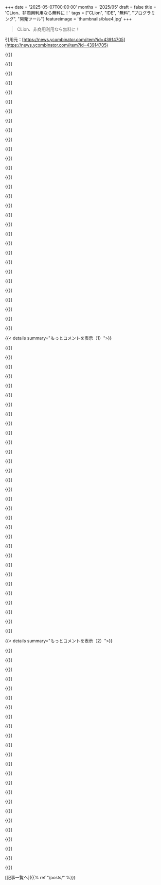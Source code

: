 +++
date = '2025-05-07T00:00:00'
months = '2025/05'
draft = false
title = 'CLion、非商用利用なら無料に！'
tags = ["CLion", "IDE", "無料", "プログラミング", "開発ツール"]
featureimage = 'thumbnails/blue4.jpg'
+++

> CLion、非商用利用なら無料に！

引用元：[https://news.ycombinator.com/item?id=43914705](https://news.ycombinator.com/item?id=43914705)




{{<matomeQuote body="JetBrainsが25年もトップレベルのIDEや言語、ランタイムとか色々作ってるのに、たった50億ドルくらいの価値しかないって驚きだよ。その一方で、まだ数ヶ月で「売上ゼロ」みたいなAIコーディングのラッパー出すスタートアップが、その倍の金を集めたり買収されたりしてるんだから。" userName="paxys" createdAt="2025/05/07 14:36:58" color="#ff5733">}}




{{<matomeQuote body="長い目で見れば結果は違うと思うよ。JetBrainsはこれから20年後もきっといるだろうけど、こういうAIスタートアップはNFTとかblockchainみたいに、それよりずっと前に消えていくと思うな。" userName="homebrewer" createdAt="2025/05/07 15:04:48" color="">}}




{{<matomeQuote body="一番すごいのは、JetBrains自身も質の高いAIツールを持ってて、既存顧客も多いこと。ただ、古いPCで使ってた頃の「重い」イメージが残ってる開発者もいるかも。最近のPCなら気にならないし、JetBrainsは入力遅延の少なさなど、開発者体験を真剣に考えてると思うよ。" userName="Aurornis" createdAt="2025/05/07 17:06:44" color="#ff5733">}}




{{<matomeQuote body="いい会社だと思うけど、地政学的な問題が逆風になってるよね。それに、AIと詐欺を一緒に論じるのは安易すぎるよ。" userName="nsonha" createdAt="2025/05/07 15:52:13" color="">}}




{{<matomeQuote body="でも、JetBrainsのIDEって本当にトップティアかな？俺は遅いし重く感じたよ。VS Codeとかに乗り換えたら、もう全然違ってびっくりした。CLionとかPyCharmをうっかり起動しちゃった時のトラウマがあるんだ。ファンが回り始めて、閉じるのに何十秒も待たされるんだよね。" userName="varispeed" createdAt="2025/05/07 15:22:49" color="">}}




{{<matomeQuote body="収益化には製品だけでなく、お客さんに届けて価値を伝える流通も必須だよ（JetBrainsは得意）。誰がお金を払うかがお客さんだ。買収者は投資家でリターン重視、買収価値は成長性で決まることが多い。でも高額買収されなくても収益を続けるのは全然アリ。他人の成功を羨んでも仕方ないから、自分の道を続けようね。" userName="csallen" createdAt="2025/05/07 16:55:48" color="#ff5c5c">}}




{{<matomeQuote body="hype の力だね。Web3とかCrypto、Machine Learningとかも同じだったじゃん…" userName="OtomotO" createdAt="2025/05/07 14:43:05" color="">}}




{{<matomeQuote body="JetBrainsを競争相手を排除するとか、自分が競争力を保つためにめちゃくちゃ高い金額で買収する企業はいないだろうね。OpenAIとかMicrosoft、Google、Metaみたいな兆ドル規模の会社がスタートアップを取り合ってるから、評価額が上がってるんだよ。正直、JetBrainsがこの流行をあまり追ってないのはちょっと変な気がするな。" userName="colechristensen" createdAt="2025/05/07 15:25:25" color="#ff5733">}}




{{<matomeQuote body="すごい良い製品なのにね！でも、リリースごとにバグ修正と同じくらい新しいバグが増えてる気がするんだ。もっと安定した製品になってほしいし、新しい機能を追加する時にもっと慎重になってくれたら良いな。新しい機能を追加するたびにバグが増えるリスクがあるんだから。" userName="0x1ceb00da" createdAt="2025/05/07 17:22:15" color="">}}




{{<matomeQuote body="Cursorは2年、Windsurfは3年だよ。" userName="TiredOfLife" createdAt="2025/05/07 14:50:57" color="">}}




{{<matomeQuote body="あーちくしょう、まともな製品作りはやめて流行りに乗るべきかなあ。いわゆる”スマートマネー”ってやつはそうするんだろ。だって、最大の利益を追求するのが賢いことじゃない？稼いだお金で他のことにも投資できるし！！！" userName="keepamovin" createdAt="2025/05/07 14:53:39" color="">}}




{{<matomeQuote body="皮肉で言ってるんだろうけど、そうだよ。もし投資家から大金引っ張って、高給持ってトンズラするつもりなら、まさにそうすべきだね。" userName="ujkhsjkdhf234" createdAt="2025/05/07 15:55:44" color="">}}




{{<matomeQuote body="cryptoってマジで流行りだった？ BTCはもう15年近くあるし、価値は何倍にもなりながら不安定に上昇してるじゃん。" userName="SJC_Hacker" createdAt="2025/05/07 15:29:07" color="">}}




{{<matomeQuote body="＞ 地政学が彼らに不利に働いてる。ほとんどの人って彼らがロシアの会社だって知ってんの？そのせいでビジネスは投資やめんの？" userName="echelon" createdAt="2025/05/07 16:54:21" color="">}}




{{<matomeQuote body="いや、マジで皮肉じゃねーんだ。そう聞こえるかもだけどさ - テキストでトーン掴むの難しいし、特に気にしてねーよ。でも本気で考えてんだ、だって -- ほとんどのスタートアップの目標って（PGが言うように）”お金の問題”を解決することだろ。だから製品なんて作って何やってんだ、流行りを追いかけて大金稼げるかもしれないのに？つまり、それって賢いよな？ マジで全然皮肉じゃねーから。誤解されたみたいだから、もう一度言っとくわ。" userName="keepamovin" createdAt="2025/05/07 16:27:58" color="#ff5733">}}




{{<matomeQuote body="Kotlin Nativeが出た時、JetBrainsはこれに注力して完全にネイティブで高性能なアプリが作れるようにすると思ったんだけど、停滞してるように感じる。JavaがサポートしてるInline Classes、Pattern Matching、Reflectionみたいな機能すらまだ欠けてるんだ。.NETはAOTが進んでるのに、Kotlinはもっとやれることあるはずなのに残念だよな。" userName="giancarlostoro" createdAt="2025/05/07 17:00:59" color="#45d325">}}




{{<matomeQuote body="「収益を見せるといくらか聞かれ、いつまでたっても十分じゃない。すごい成長した会社もすぐ失速する。でも収益がゼロなら「収益前です」って言える。大事なのは、いくら稼ぐかじゃなく、いくら価値があるかだ。じゃあ、一番価値があるのは？カネを失ってる会社だよ。」- Russ Hanneman" userName="vel0city" createdAt="2025/05/07 19:02:02" color="#38d3d3">}}




{{<matomeQuote body="俺（と他の多くのヤツら）は、コーディングとかのタスクで毎日何度もLLM使ってるぜ。NFTみたいに廃れる可能性はすげー低いな。" userName="riku_iki" createdAt="2025/05/07 15:41:44" color="#ff33a1">}}




{{<matomeQuote body="違うよ、創設者はロシア人だけど、チェコ共和国で創業したんだ。<br>もうロシアでの事業も、ロシアへの販売もしてないよ。" userName="rsynnott" createdAt="2025/05/07 17:00:34" color="">}}




{{<matomeQuote body="Jetbrainsには”AI Assistant”や”Junie”があるよ。後者はClaude Codeみたい。<br>他のモデルも使えるし、かなり良いAIコーディングアシスタントだと思う。<br>Claude DesktopをJetbrains MCP ServerにつないでIDEを操作することもできる。<br>JetbrainsはAI市場に取り組んでる。騒ぎ立ててないだけかも。<br>機能的にはJetbrains IDEs + AI統合は他と同じくらい良くなるはず。そう願ってるよ、PyCharmとかWebstormとかIntelliJ IDEAとかGolandとか手放せないからね。" userName="nwatson" createdAt="2025/05/07 16:00:25" color="#ff5c5c">}}




{{<matomeQuote body="IntelliJ IDEAとか10年近く使ってるけど、感動しないな。<br>Java/Kotlinがメインなのに、MavenもGradleもビルドが安定しない。<br>ビルド失敗したり依存関係がおかしかったりすると、IDE再起動して動くか祈るんだ…。<br>AIツールのトライアルもダメだった。請求ポータルで有効化したのに、IDEで未アクティベートって言われたんだ。<br>ドキュメントには時間かかるかもってあったけど、WTF？バッチ処理でもしてんの？<br>AIツール動かせた人たちの話だと、Cursorにはかなり遅れてるらしい（改善中みたいだけど）。" userName="killerstorm" createdAt="2025/05/07 18:04:36" color="#ff5733">}}




{{<matomeQuote body="直接のフォークじゃないけど、VS CodeはAtomを基盤にしてて、すごく影響を受けてる。<br>MicrosoftがAtom/Electronの作者（Github）を買収してプロジェクト閉じた後、みんなVS CodeをAtomの後継者だって思ってるよ。" userName="paxys" createdAt="2025/05/07 16:18:40" color="">}}




{{<matomeQuote body="IntellijはIDEだけど、VS Codeはもうちょっとテキストエディタ寄り。<br>初めてプロジェクト開くとき時間かかるのは、インデックスしてるから。依存関係も無効にしてなきゃインデックスするかも。<br>VS Code使ってる同僚のファイルやプロジェクト開くと、エラーや警告だらけだよ。<br>だってVS Codeのテキストエディタは、彼らが編集してるコードを実際には理解してないからね。" userName="simion314" createdAt="2025/05/07 19:12:12" color="">}}




{{<matomeQuote body="正直、だからemacs使ってるんだ。VS Codeみたいなエディタは、便利な機能はあるけど、5分ごとにアップデートしてるみたいだもん。<br>俺のワークフローはちょっと変わってるけど、シェルの基本ツール（findとかgrepとか）でIDEがやるほとんどのことはやってる（まあ、多少劣るけどね）。<br>あとはお気に入りのAIチャットからコピペするだけ。コードブロックとかファイル全体をコンテキストとして貼り付けるんだ。<br>鉛筆と紙でメモ取るのが情報の吸収に役立つみたいに、立ち止まって少し考える時間を作るのが実際重要だと思うよ。" userName="bandoti" createdAt="2025/05/07 17:48:06" color="">}}




{{<matomeQuote body="何年もJetbrainsのライセンス持ってるけど、今はほとんど使ってないな。<br>CursorはIDEとしてはJetbrainsほどじゃないけど、コーディング環境としてはより良い。<br>最初は同じ作業で両方使ってたけど、今は全部Cursorだよ。" userName="renewiltord" createdAt="2025/05/07 16:47:29" color="">}}




{{<matomeQuote body="思うに、もしAIが謳い文句通りになるなら、IDEは必要なくなるかもね。<br>世紀末の馬車鞭メーカーに投資するようなもんかな。" userName="SJC_Hacker" createdAt="2025/05/07 15:33:06" color="">}}




{{<matomeQuote body="JetBrainsのIDEが非商用利用で無料になったのめっちゃ嬉しい！たまにやるサイドプロジェクトでお金にならないからライセンス代払えなかったんだよね。でもJetBrainsのIDEはマジで最高！キーマッピングはもう体の一部みたいだし、コード解析とかリファクタリングも超賢くて考えなくていいし、gitのUIも彼らのじゃないと耐えらんないくらい。大学のメールアドレスで無料使ってたけど、これが手に入ってハッピー！" userName="hbn" createdAt="2025/05/07 13:51:49" color="#38d3d3">}}




{{<matomeQuote body="JetBrainsにはすごいプランがあって、年額サブスクリプションを1年買えば、その後の支払い止めてもメジャーバージョンはそのバージョンが生きている限り無料になるんだ。これ知った時マジでびっくりしたわ。それからもう3〜4年使ってるよ。" userName="vishnugupta" createdAt="2025/05/07 17:14:42" color="#ff33a1">}}




{{<matomeQuote body="全部じゃないよ。たしかIntelliJ、Rider、CLionともう1、2個だと思う。GoLandとかはまだ非商用無料じゃないよ。" userName="dardeaup" createdAt="2025/05/07 15:18:57" color="#785bff">}}




{{<matomeQuote body="対象はCLion、Rider、RustRover、WebStormだよ、IntelliJはリストに入ってない。今のところ、すでに無料のCommunity Editionがあるやつ（IntelliJとかPyCharm）は、その扱いは変わってないみたい。Community Editionは機能は少ないけど、商用利用の制限はないんだ。" userName="ItsHarper" createdAt="2025/05/07 21:10:24" color="#ff5733">}}




{{< details summary="もっとコメントを表示（1）">}}

{{<matomeQuote body="＞ Community Editionは機能は少ないけど、商用利用の制限はないんだ。<br>これ、ずっと疑問だったんだよね。勘違いしないで欲しいんだけど、俺はAll-Products Packのサブスク持ってるよ。でも大学生の頃にEducational licence使ってたんだ。あれを商用目的で使うのを何が止められるんだ？ ライセンス制限は中小企業より大企業向けだろうとは思うけど、どこまで性善説なんだろうね？ .idea/フォルダをコミットしなきゃ、誰も気づかないんじゃないの？" userName="Defletter" createdAt="2025/05/07 21:38:14" color="#ff5c5c">}}




{{<matomeQuote body="俺が知ってる限りでは、商用利用の制限はほぼ完全に性善説（honor system）だと思うよ。もしバレたら、ある程度訴えられるリスクはあるだろうけどね。" userName="ItsHarper" createdAt="2025/05/07 22:18:03" color="#45d325">}}




{{<matomeQuote body="＞ JetBrainsが全てのIDEを非商用利用なら無料にしてくれて超嬉しい！<br>全部？マジか！ https://www.jetbrains.com/ides/#choose-your-ide に載ってる10個のIDE（ReSharperはVisual Studioのプラグインだから含まないとして）の中で、非商用利用で無料なのはCLion、Rider、RustRover、WebStormだけだよ。あと、それぞれの製品で特定のユーザー向け（学生とか）の無料・割引ライセンスもあるしね。" userName="rob74" createdAt="2025/05/07 14:12:16" color="#ff5c5c">}}




{{<matomeQuote body="”Has been opening”は現在完了進行形［０］で、過去に始まって今も続いてることを表すんだ。記事（TFA）でJetBrainsは、もし上手くいけばこのプロセスを続けるつもりだとハッキリ言ってるよ。［０］ https://www.grammarly.com/blog/grammar/present-perfect-conti..." userName="lolinder" createdAt="2025/05/07 16:48:09" color="">}}




{{<matomeQuote body="俺、PyCharmとかIDEA、Android Studioをしばらく前から無料で使ってるんだよね。学生とか特別なユーザーカテゴリじゃないけど。たぶん無料で使えるのは”コア”機能だけなんだろうけど、それでも使った中では間違いなく一番機能豊富なIDEの一つだよ。" userName="NoboruWataya" createdAt="2025/05/07 14:18:44" color="">}}




{{<matomeQuote body="「しばらく」っていうのが気になったんだけど、どうやら16年らしいよ（GitHubの2009年の”license.txt”コミットらしい）。PyCharmのApache 2リリースはもっと追いにくいみたいだけど、GitHubの2013年のコミットが「python-communityモジュールの最初の抽出（今はいくつか循環参照があるけどね）」として挙げられてるよ。" userName="mdaniel" createdAt="2025/05/08 02:54:38" color="#45d325">}}




{{<matomeQuote body="まあ、「そうなってきた」って言ったのは、今まさにその過程だってことだよ！<br>なんでこんなに段階的にリリースしてるのかは分からないけど、たぶん戦略的な理由で無料にならないやつもあるのかもね。でも今のところ、一つずつ一貫して開放してくれてるよ。" userName="hbn" createdAt="2025/05/07 14:24:06" color="">}}




{{<matomeQuote body="既に無料のCommunity EditionがあるPyCharmとIntelliJをどうするのか興味深いね。長い目で見ると、全く違う方法で使い方を制限する2種類の無料版を持ち続けるのは嫌だと思うけど、もしCommunity Editionをなくしたら、商用で使ってる人はソースからビルドするか（オープンソース部分はなくならないといいけど）、お金を払うか、別のものに乗り換えるしかないよね。<br>どうなるかは全く予測できないけど、いろんな可能性があるよ。" userName="ItsHarper" createdAt="2025/05/07 21:14:35" color="">}}




{{<matomeQuote body="IDEAとPyCharmにはCommunity Editionがあって、これも商用利用無料だよ。" userName="jackwilsdon" createdAt="2025/05/07 14:15:45" color="">}}




{{<matomeQuote body="そうだね、でもgolandとか、特にIntelliJのGoプラグインは両方とも無料じゃないのが残念だね。" userName="wing-_-nuts" createdAt="2025/05/07 14:42:43" color="">}}




{{<matomeQuote body="GolandプラグインとIDEが登場して以来、彼らは以前のGolangプラグインをダメにしたけど、それはまだApache 2で存在するよ（リンク参照）。<br>それがどんな機能に対応してるか覚えてないし、GOMODULESとかも分からないけど、まあ参考までにね。<br>Terraformプラグインでも似たような”ひどい仕打ち”をしたよ（リンク参照）。開発者を雇った後、組み込みのTerraform機能はほぼ放置されたんだからね：ふざけるな！<br>さらに変な動きとして、CloudFormationはまだオープンになってるけど（リンク参照）、これも謎めいてて、ほぼ放置されてるんだ。<br>もしかしたらコミュニティが協力してバグを直すのを期待してるのかな（リンク参照）。どうなんだろうね。" userName="mdaniel" createdAt="2025/05/08 03:07:34" color="#785bff">}}




{{<matomeQuote body="これはJetBrainsへのラブレターだよ。<br>たしかバージョン3．0からIntellijを使い始めたと思う。Linuxでもちゃんと動いたんだ。（Javaでも素晴らしいUIが作れるっていう存在証明だったね。）Eclipseとか、すぐに捨てちゃった他の忘れられたひどいIDEとは全然違った。初期の頃から、彼らのリファクタリングはたいてい完璧だった。一度だけミスを見つけたと思うけど、それがあまりに優れてて、私のコードの書き方を変えたんだ。時間もかかってエラーも起こりやすいリファクタリングを、簡単かつ確実にできるようになったんだ。それからも彼らの製品を使い続けてるよ：今はほとんどPyCharmで、たまにCLion。<br>新しいリリースが出るたびにUIが良くなるし、たまに便利な機能も追加されるけど、使わない機能もたくさんある。たぶん、私が使ってる機能は彼らが提供する機能のほんの一部だと思う。どうやってあれだけたくさんの言語やライブラリ、フレームワークについていけてるのかは私には分からないけど、彼らはできてるみたいだね。<br>サポートもいつも素晴らしかった。一度（v4の頃かな？）リファクタリングが設定に反映されないって文句を言ったことがあるんだ。例えば、Fooっていうクラスの名前をBarに変えても、Fooを実行するランタイム設定にその変更が反映されないってね。それを報告したら、次のリリースで修正されたんだ。技術的な質問やバグ報告のメールはいつも素早く丁寧に対応してくれるよ。<br>彼らはいつも本当に素晴らしい製品を無料で提供してくれた。確かにいくつかの機能は使えなかったけど、無料版もすごく便利だったんだ。私はもう引退したけど、趣味で使うために毎年ライセンス料を払い続けてるよ。それだけの価値があるし、彼らはそれに見合うだけのことをしてるからね。それにライセンスを使うのも面倒じゃない。私が本当に好きなのは、製品を使うためにインターネット接続が必要ないことで、ライセンスチェックの時だけなんだ。全ての有料製品がそうだったらいいのにと思うよ。<br>そしてこれ以上に：彼らは身売りしてないんだ。IBMとかに売って製品がただ腐っていくっていう道を辿らなかった、本当にごくわずかな営利テック企業の一つだよ。（ごめんね、IBM、でもそれが本当だって分かってるでしょ。）この点に関して比較できる製品は、Postgresくらいしか思いつかないな。<br>ありがとう、JetBrains。君たちは「分かってる」ね。" userName="geophile" createdAt="2025/05/07 19:30:14" color="#ff5733">}}




{{<matomeQuote body="てっきり最後は「そして、押し付けがましい’New UI’とか、コードのコミット方法が間違ってるとか言ったり、いきなり’全部AI’とかになったりして、これまでに築き上げてきた素晴らしい開発者からの信用を無駄にしないでね」って締めるかと思ったよ。<br>正直言うと、私にとっては代替品はないんだ。必要なら、「まともなコミットをする人」プラグイン（今はサポートされてないけど）をいつまでも自分で修正して使うつもりだけど…ねえ、そんな風に関係をこじらせないでよ。<br>プラグインリンク：リンク" userName="mdaniel" createdAt="2025/05/08 03:11:42" color="">}}




{{<matomeQuote body="君が挙げた三つの批判的な終わらせ方のうち、私に少しでも影響があるのはNew UIだけかな。でも私はUIにあんまりこだわりがない方なんだ。良いUIはありがたいし、直感的に分からないUIの製品は諦めるけど（Eclipseのことだよ）、それ以外は別に気にしないんだ。新しい見た目はすぐに気に入ったよ。慣れるのに一日か二日かかったけど、今は完全に快適に使えてるよ。" userName="geophile" createdAt="2025/05/11 16:20:08" color="">}}




{{<matomeQuote body="君が気にしてないって聞いてよかったよ。でも、多くの人がそう感じてないってことを分かってくれると嬉しいな（リンク参照）。これがどれだけたくさんのコメントを集めてるかも、文字通り数えきれないくらいだよ。" userName="mdaniel" createdAt="2025/05/11 16:27:07" color="">}}




{{<matomeQuote body="PyCharmとRustRover、機能面は最高だけど、パフォーマンスがマジ最悪なんだ。俺の9950 CPUでも定期的にフリーズしたりメモリ食ったり。長年変わらない問題。それでも良い機能のために我慢してる。<br>他のユーザーは重いとは言うけどフリーズとかはしないみたいで、俺の体験と違うのが不思議。VsCodeでもマルチファイルOKって人も多いし、よく分かんないわ。" userName="the__alchemist" createdAt="2025/05/07 17:19:06" color="#785bff">}}




{{<matomeQuote body="＞・・・RustRover：ぶっちぎりで最高のコードエディタ・・・ってあるけど、俺RustRover使ってるけどIntelliJの使い心地と比べると結構ダメだな〜。「Find usages」はテストコードとアプリコード分けてくれないし、「copy reference」は完全修飾名じゃなくてファイル名と行番号だけだし。<br>JetBrainsの環境にめちゃくちゃ慣れてなかったら、たぶんVsCode/Cursorの方を完全に使ってると思うわ。" userName="ackfoobar" createdAt="2025/05/07 18:22:53" color="#45d325">}}




{{<matomeQuote body="マジかよ、信じらんねーな。俺WebStorm、PyCharm、IntelliJをモバイルの8世代i7で、たまに全部同時に使ってるけど、全然固まらないぞ。お前のCPUのシングルスレッドのpassmarkスコアの文字通り半分だぞ！😂" userName="winrid" createdAt="2025/05/07 17:47:12" color="#ff33a1">}}




{{<matomeQuote body="まあでも、使ってるプロジェクトはどれも15万行もいってないと思うけどな。" userName="winrid" createdAt="2025/05/07 21:23:28" color="">}}




{{<matomeQuote body="その問題って、個人のPCで起きてるの？それともスキャナーとかいっぱいの会社のPC？IntelliJは俺も会社のノートPCの方が私物のデスクトップより絶対遅いんだよな。プロジェクトサイズがでかいとか、Springをめっちゃ使ってるとかのせいもあるかもしれないけど。" userName="trallnag" createdAt="2025/05/07 18:40:07" color="#ff33a1">}}




{{<matomeQuote body="仕事のプロジェクトを自宅のPCにも入れてるんだけどさ、正直言うと自宅PCはめっちゃ性能いいんだけど、それでも会社のMacBookで動いてるバカげたMDMソフトのせいでどれだけパワーが浪費されてるか考えたら信じらんないわ。自宅PCだと爆速に感じるのに、会社のノートPCだとたまに遅すぎて耐えられないんだよね。" userName="sensanaty" createdAt="2025/05/07 22:06:19" color="#38d3d3">}}




{{<matomeQuote body="何年にもわたって、いろんな個人PCでそうだったよ。" userName="the__alchemist" createdAt="2025/05/07 18:55:27" color="">}}




{{<matomeQuote body="おー、マジか！昔CLion使ってたけど中規模以上だと遅くてVsCodeに乗り換えた。無料ならまた試したい。<br>非商用だと統計情報収集が必須らしいけど、MS公式VsCodeも似たようなもんだし、MS嫌いの俺としては競合のJetBrainsならまだ良いかな。今はVSCodium使ってる。<br>JetBrainsの人と話したことあるけど印象良かったし、個人で試して改善されてるか見てみるよ😊" userName="inetknght" createdAt="2025/05/07 14:33:34" color="#ff5733">}}




{{<matomeQuote body="JDKの改善とか新しいNova/Riderバックエンドのおかげで、JetBrainsのパフォーマンスは劇的に良くなったんだよ。マジでまた試してみることを超オススメするよ！" userName="nsm" createdAt="2025/05/07 16:19:42" color="#45d325">}}




{{<matomeQuote body="＞＞重要な注意点：非商用ライセンスを使ってる場合、匿名の利用統計情報の収集からオプトアウトできません。・・・＞まあ、MS公式のVsCodeも実質そうだけどね。俺は今はVSCodium使ってるけど。<br>「実質そう」ってどういう意味？それは違うよ。オプトアウトできるって。実際、その辺のドキュメントはめちゃくちゃ充実してるしな。https://code.visualstudio.com/docs/configure/telemetry" userName="riquito" createdAt="2025/05/07 14:45:40" color="#45d325">}}




{{<matomeQuote body="MicrosoftのVS Codeのライセンス規約によると、Telemetryは完全にオフにできないみたいだよ。一部はオフれるけど全部じゃないって書いてある。拡張機能もそれぞれTelemetry集めるかもね。JetBrainsが無料製品でTelemetry集めて叩かれるのに、MicrosoftがVS Codeで同じことしててもあまり批判されないのって、ちょっと残念だなと思うんだ。" userName="hyper57" createdAt="2025/05/07 15:34:59" color="#ff5c5c">}}




{{<matomeQuote body="「JetBrainsが無料製品でTelemetry集めて叩かれるのが残念」って話だけど、多分99.99%の開発者はそんなの気にしないよ。ネットで文句言ってる人たちは、声が大きいだけでごく少数の人たちだよ。" userName="voidspark" createdAt="2025/05/07 18:50:14" color="">}}




{{<matomeQuote body="CLionの言語エンジンは、あの頃から完全に書き直されたよ。" userName="voidspark" createdAt="2025/05/08 00:32:45" color="">}}




{{<matomeQuote body="プラグインが無料版でも使えるなら、CLionはRust開発にもめちゃくちゃ良いよね。Jetbrainsありがとう！<br>これが、本当は有料版払うべき小さい会社に悪用されないと良いな。あと、VSCodeみたいに無料の選択肢がある中で、JetBrainsが違う収益モデルに移行しようとしてるのかなって気になる。" userName="discmonkey" createdAt="2025/05/07 13:19:23" color="">}}




{{<matomeQuote body="RustRoverはすでに非商用利用なら無料だよ！Rust開発には最高のIDEだと思うな。" userName="ainiriand" createdAt="2025/05/07 13:22:18" color="">}}

{{</details>}}




{{< details summary="もっとコメントを表示（2）">}}

{{<matomeQuote body="そうだね、RustRoverもCLionもけっこう良いんだけど、僕が参加したRustイベントでのIDE使用状況をちょっと統計取ってるんだ。48件のイベントで、RustRoverかCLionを見たのはたった3回だけだったよ。<br>このうち1回はJetBrainsのイベントだったし。まあ、RustRoverが出るずっと前からメモ取り始めてたんだけどね。<br>Neovimの方がわずかに人気かな。<br>VSCodeが圧倒的に多数派だよ。" userName="weinzierl" createdAt="2025/05/07 14:07:37" color="#45d325">}}




{{<matomeQuote body="”Java-based”って悪く言うのは、ちょっとバカげてると思うな。IntelliJプラットフォームは、多少もっさりしてるところもあるけど、めちゃくちゃしっかりしたソフトウェアだよ。コンフィグいじったり、サードパーティのプラグインを入れたりする手間もほとんどなく、何でもかなりうまくこなしてくれるしね。" userName="rafram" createdAt="2025/05/07 14:04:22" color="">}}




{{<matomeQuote body="理屈はわかるし、うまく動くならそれでいいんだけど、やっぱり”Java-based”なものにはネガティブな反応しちゃうんだよね。過去にElasticsearchでXmsとかXmxとかいじってた時の経験から、JVMってすごい獣（beast）だって感覚があるんだ。そんな獣をエディタで使いたい？Neovimの方がその点はよっぽど軽い感じがするよ。" userName="osigurdson" createdAt="2025/05/07 15:38:36" color="">}}




{{<matomeQuote body="純正のLSPは確かにすごいし良いんだけど、コード書く上では何かしらのテキストエディタも少なくともそれなりに役に立つと思うよ。" userName="redserk" createdAt="2025/05/07 13:50:21" color="">}}




{{<matomeQuote body="lazyvim（neovimディストロ）動かして、javaとかgoのLSP入れたんだけど、俺には完全に壊れた経験に思えるわ。<br>何が悪いか知らせてくれるエラーメッセージすら出ないし、ただ動かないんだよね。" userName="wing-_-nuts" createdAt="2025/05/07 14:45:50" color="">}}




{{<matomeQuote body="マジで一番アホなコメントだわ。<br>ソフト使う側にデバッグさせるなんて、あんたが書くの覚えた方がいいんじゃないの？" userName="wiseowise" createdAt="2025/05/07 16:01:45" color="">}}




{{<matomeQuote body="毎週みたいに新しいツール試すけど、ほとんどバグあるよ。ソフトって完璧じゃないし、ツールで見つけた問題を直すのが俺らの仕事だろ。オープンソースのいいところは、バグ見つけたら自分で直せることだ。無料のオープンソース使ってるのに、自分で直したり改善したりしようって思わないのはマジで変だよ。プログラミングの世界で一番タチ悪いトレンドの一つだ。もしツールも言語も全部金かかって、開発者だけで月5000ドルもかかって、バグはサポートに聞くしかない世界想像してみてよ。それマジ悪夢だわ。だからIDEAみたいなのは絶対手出したくないね。" userName="toprerules" createdAt="2025/05/07 16:30:12" color="#38d3d3">}}




{{<matomeQuote body="面白いよな、学生の時、最高のCS教授たちが最新ツール使わないのなんでかなって思ってた。年取って分かったけど、俺らの時間には実際にお金の価値があるんだ。だから、変なソフトに時間使うのは割に合わないんだよ。IntelliJなんて1日50セントくらいだし、Vimより断然生産性上がるわ（大学でVim使ってた俺が言うんだから）。もしかして、あんたは自分の時間に価値置いてないの？" userName="wing-_-nuts" createdAt="2025/05/07 16:56:50" color="#38d3d3">}}




{{<matomeQuote body="アカデミアの人たちは実際の開発からかけ離れてるから、彼らを参考にすべきじゃないね。時間を大事にするのは良いけど、目的達成のための不便さを全部避けるのは違うだろ。不便さからモチベーション見つけて、新しいこと学ぶんだよ。1日50セントで、価値ある知識や、それ自体が満たされる目的であるオープンなエコシステムを良くする機会を失ってるんだ。学習とか貢献に価値置かないなら、なんでこの仕事してるんだ？" userName="toprerules" createdAt="2025/05/07 21:55:24" color="#ff33a1">}}




{{<matomeQuote body="あんたは最悪の経験だと思わないかもしれないけど、“新しい”プログラマーはLSPが何かすら知らないかもしれないよ。確かに今となってはJetbrainsのメリットに頼る必要なくなったけど、俺が始めた頃は、ツールチェーンの難しさをJetbrainsが解決してくれたのはマジで貴重だった。" userName="discmonkey" createdAt="2025/05/07 14:33:46" color="">}}




{{<matomeQuote body="あれってどっちも同じ人が作ったり、コード共有してるんだよ。だからちょっと変な比較だよね。" userName="panstromek" createdAt="2025/05/07 14:22:55" color="">}}




{{<matomeQuote body="もし両方同じ人が作ったんなら、答えは明らかだろ。<br>テレメトリ入ってない無料のオープンソースの方を使えよ。" userName="toprerules" createdAt="2025/05/07 15:47:29" color="">}}




{{<matomeQuote body="ちなみに、どっちも同じ人が書いたよ。" userName="umanwizard" createdAt="2025/05/07 14:48:02" color="">}}




{{<matomeQuote body="無料版はオプトアウトなしでテレメトリを送るらしいよ。" userName="1over137" createdAt="2025/05/07 12:50:43" color="">}}




{{<matomeQuote body="テレメトリ切りたいなら有料版使えば？無料版は使うか使わないか選べるだけだよ、ありがたく使わせてもらうか、全く使わないか。" userName="pasoevi" createdAt="2025/05/07 13:25:22" color="">}}




{{<matomeQuote body="使うか使わないかだけでなく、使わないでテレメトリ反対を表明し、他の開発者（特にHacker Newsみたいな場所で）にも導入させないように働きかけるのも手だね。" userName="badsectoracula" createdAt="2025/05/07 13:33:30" color="">}}




{{<matomeQuote body="facebookは”同意しないなら金払え”で叩かれたよね。<br>”匿名化”データって結構簡単に非匿名化できることが多いんだよ。" userName="blibble" createdAt="2025/05/07 14:17:57" color="#ff5733">}}




{{<matomeQuote body="誰もIntelliJ IDEsを使う義務はないけどさ、結局”プライバシーはお金で買うもの”ってことになるのは悲しいね。でも、全く使えないよりは使える選択肢がある方がマシ、ってのは認めるよ。" userName="riquito" createdAt="2025/05/07 14:49:36" color="">}}




{{<matomeQuote body="テレメトリオフできる有料版がある製品で、テレメトリに反対してる奴らは真面目に聞く価値ないと思う。そういう奴らは人の仕事に金払うのも嫌がるだろうし。ちゃんと匿名化されてるなら、テレメトリはみんなが言うほど悪魔じゃないって。" userName="pasoevi" createdAt="2025/05/07 13:36:43" color="">}}




{{<matomeQuote body="＞”匿名化”データは非匿名化しやすいって？場所データならそうかもね。でもIDEの使い方（プラグイン、ファイルの種類とか）の統計なら、そうでもないんじゃない？" userName="sofixa" createdAt="2025/05/07 14:39:01" color="#ff5733">}}




{{<matomeQuote body="JetBrainsのテレメトリは個人データは集めないって約束してる。まあ、君のコードは学習に使われるかもね。でもGitHubに公開してたら同じことじゃん。" userName="atemerev" createdAt="2025/05/07 14:56:38" color="">}}




{{<matomeQuote body="＞テレメトリ反対と、人の仕事にお金払うのが嫌なのは全く別の話だよ。そもそもテレメトリは必須じゃないし、必要ならオプトインにすべきだ。有料かどうかとも関係ない。ちゃんと匿名化されてたとしても、他のデータと組み合わせたらバレる可能性もあるし、オープンソースじゃないと匿名化の確認もできない。テレメトリ導入が当然、みたいな流れを作るのも良くない。一番良いのは最初からデータ集めないことだね。" userName="badsectoracula" createdAt="2025/05/07 13:43:57" color="#ff5c5c">}}




{{<matomeQuote body="システムにインストールされてるフォントリストとか画面解像度とかも含まれてるかもね。そんなに情報がなくても、匿名だけど他のツールのテレメトリで集められちゃう”指紋”って作れるんだよ。" userName="woodson" createdAt="2025/05/07 14:52:25" color="#785bff">}}

{{</details>}}



[記事一覧へ]({{% ref "/posts/" %}})
